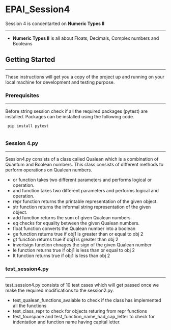 # EPAI_Session4
Session 4 is concentarted on **Numeric Types II**
***
- **Numeric Types II** is all about Floats, Decimals, Complex numbers and Booleans

## Getting Started
***
These instructions will get you a copy of the project up and running on your local machine for development and testing purpose.

### Prerequisites
***
Before string session check if all the required packages (pytest) are installed. Packages can be installed using the following code.
```
 pip install pytest
 
 ```

### Session 4.py
***

Session4.py consists of a class called Qualean which is a combination of Quantum and Boolean numbers. This class consists of different methods to perform operations on Qualean numbers.

- or function takes two different parameters and performs logical or operation.
- and function takes two different parameters and performs logical and operation.
- repr function returns the printable representation of the given object.
- str function returns the informal string representation of the given object.
- add function returns the sum of given Qualean numbers. 
- eq checks for equality between the given Qualean numbers.
- float function converts the Qualean number into a boolean
- ge function returns true if obj1 is greater than or equal to obj 2
- gt function returns true if obj1 is greater than obj 2
- invertsign function chnages the sign of the given Qualean number
- le function returns true if obj1 is less than or equal to obj 2
- lt function returns true if obj1 is less than obj 2


### test_session4.py

***

test_session4.py consists of 10 test cases which will get passed once we make the required modifications to the session2.py.

- test_qualean_functions_avaiable to check if the class has implemented all the functions
- test_class_repr to check for objects returing from repr functions
- test_fourspace and test_function_name_had_cap_letter to check for indentation and function name having capital letter.
 

